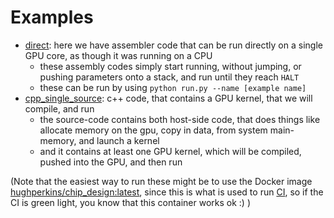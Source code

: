 # Examples

- [direct](direct): here we have assembler code that can be run directly on a single GPU core, as though it was running on a CPU
    - these assembly codes simply start running, without jumping, or pushing parameters onto a stack, and run until they reach `HALT`
    - these can be run by using `python run.py --name [example name]`
- [cpp_single_source](cpp_single_source): c++ code, that contains a GPU kernel, that we will compile, and run
    - the source-code contains both host-side code, that does things like allocate memory on the gpu, copy in data, from system main-memory, and launch a kernel
    - and it contains at least one GPU kernel, which will be compiled, pushed into the GPU, and then run

(Note that the easiest way to run these might be to use the Docker image [hughperkins/chip_design:latest](https://hub.docker.com/r/hughperkins/chip_design), since this is what is used to run [CI](https://app.circleci.com/pipelines/github/hughperkins/VeriGPU?branch=main&filter=all), so if the CI is green light, you know that this container works ok :) )
